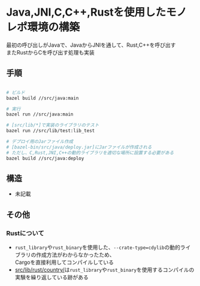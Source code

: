 # Java,JNI,C,C++,Rustを使用したモノレポ環境の構築
最初の呼び出しがJavaで、JavaからJNIを通して、Rust,C++を呼び出す\
またRustからCを呼び出す処理も実装

## 手順
```sh

# ビルド
bazel build //src/java:main

# 実行
bazel run //src/java:main

# [src/lib/*]で実装のライブラリのテスト
bazel run //src/lib/test:lib_test

# デプロイ用のJarファイル作成
# [bazel-bin/src/java/deploy.jar]にJarファイルが作成される
# ただし、C,Rust,JNI,C++の動的ライブラリを適切な場所に設置する必要がある
bazel build //src/java:deploy

```

## 構造
- 未記載

## その他

### Rustについて
- `rust_library`や`rust_binary`を使用した、`--crate-type=cdylib`の動的ライブラリの作成方法がわからなかったため、\
    Cargoを直接利用してコンパイルしている
- [src/lib/rust/country/](./src/lib/rust/country/)は`rust_library`や`rust_binary`を使用するコンパイルの実験を繰り返している跡がある
